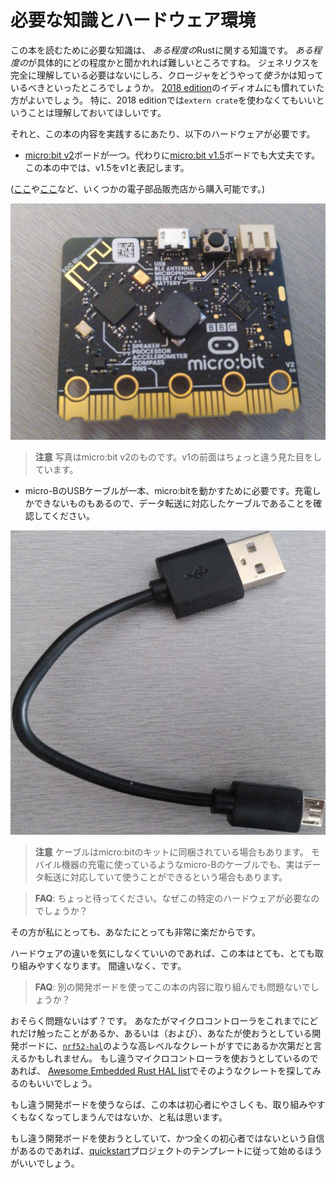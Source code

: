 <!--　# Hardware/knowledge requirements　-->

# 必要な知識とハードウェア環境

<!--
The primary knowledge requirement to read this book is to know *some* Rust. It's
hard for me to quantify *some* but at least I can tell you that you don't need
to fully grok generics, but you do need to know how to *use* closures. You also
need to be familiar with the idioms of the [2018 edition], in particular with
the fact that `extern crate` is not necessary in the 2018 edition.
-->

この本を読むために必要な知識は、 *ある程度の*Rustに関する知識です。
*ある程度の*が具体的にどの程度かと聞かれれば難しいところですね。
ジェネリクスを完全に理解している必要はないにしろ、クロージャをどうやって*使う*かは知っているべきといったところでしょうか。
[2018 edition]のイディオムにも慣れていた方がよいでしょう。
特に、2018 editionでは`extern crate`を使わなくてもいいということは理解しておいてほしいです。


[2018 edition]: https://rust-lang-nursery.github.io/edition-guide/

<!-- Also, to follow this material you'll need the following hardware: -->

それと、この本の内容を実践するにあたり、以下のハードウェアが必要です。

<!--
- A [micro:bit v2] board, alternatively a [micro:bit v1.5] board, the book
  will refer to the v1.5 as just v1.
-->

- [micro:bit v2]ボードが一つ。代わりに[micro:bit v1.5]ボードでも大丈夫です。この本の中では、v1.5をv1と表記します。

[micro:bit v2]: https://tech.microbit.org/hardware/
[micro:bit v1.5]: https://tech.microbit.org/hardware/1-5-revision/

<!--(You can purchase this board from several [electronics][0] [suppliers][1])---->

([ここ][0]や[ここ][1]など、いくつかの電子部品販売店から購入可能です。)

[0]: https://microbit.org/buy/
[1]: https://www.mouser.com/microbit/_/N-aez3t?P=1y8um0l

<p align="center">
<img title="micro:bit" src="../assets/microbit-v2.jpg">
</p>

<!-- > **NOTE** This is an image of a micro:bit v2, the front of the v1 looks slightly different -->

> **注意** 写真はmicro:bit v2のものです。v1の前面はちょっと違う見た目をしています。

<!-- - One micro-B USB cable, required to make the micro:bit board work.
  Make sure that the cable supports data transfer as some cables only support charging devices.
  -->

- micro-BのUSBケーブルが一本、micro:bitを動かすために必要です。充電しかできないものもあるので、データ転送に対応したケーブルであることを確認してください。

<p align="center">
<img title="micro-B USB cable" src="../assets/usb-cable.jpg">
</p>

<!--
> **NOTE** You may already have a cable like this, as some micro:bit kits ship with such cables.
> Some USB cables used to charge mobile devices may also work, if they are micro-B and have the
> capability to transmit data.
-->

> **注意** ケーブルはmicro:bitのキットに同梱されている場合もあります。
> モバイル機器の充電に使っているようなmicro-Bのケーブルでも、実はデータ転送に対応していて使うことができるという場合もあります。

<!--
> **FAQ**: Wait, why do I need this specific hardware?
-->

> **FAQ**: ちょっと待ってください。なぜこの特定のハードウェアが必要なのでしょうか？

<!-- It makes my life and yours much easier. -->

その方が私にとっても、あなたにとっても非常に楽だからです。

<!--
The material is much, much more approachable if we don't have to worry about hardware differences.
Trust me on this one.
-->

ハードウェアの違いを気にしなくていいのであれば、この本はとても、とても取り組みやすくなります。
間違いなく、です。

<!--
> **FAQ**: Can I follow this material with a different development board?
-->

> **FAQ**: 別の開発ボードを使ってこの本の内容に取り組んでも問題ないでしょうか？

<!--Maybe? It depends mainly on two things: your previous experience with microcontrollers and/or
whether a high level crate already exists, like the [`nrf52-hal`], for your development board
somewhere. You can look through the [Awesome Embedded Rust HAL list] for your microcontroller,
if you intend to use a different one.-->

おそらく問題ないはず？です。
あなたがマイクロコントローラをこれまでにどれだけ触ったことがあるか、あるいは（および）、あなたが使おうとしている開発ボードに、[`nrf52-hal`]のような高レベルなクレートがすでにあるか次第だと言えるかもしれません。
もし違うマイクロコントローラを使おうとしているのであれば、 [Awesome Embedded Rust HAL list]でそのようなクレートを探してみるのもいいでしょう。

[`nrf52-hal`]: https://docs.rs/nrf52-hal
[Awesome Embedded Rust HAL list]: https://github.com/rust-embedded/awesome-embedded-rust#hal-implementation-crates

<!--With a different development board, this text would lose most if not all its beginner friendliness
and "easy to follow"-ness, IMO.-->

もし違う開発ボードを使うならば、この本は初心者にやさしくも、取り組みやすくもなくなってしまうんではないか、と私は思います。

<!--If you have a different development board and you don't consider yourself a total beginner, you are
better off starting with the [quickstart] project template.-->

もし違う開発ボードを使おうとしていて、かつ全くの初心者ではないという自信があるのであれば、[quickstart]プロジェクトのテンプレートに従って始めるほうがいいでしょう。

[quickstart]: https://rust-embedded.github.io/cortex-m-quickstart/cortex_m_quickstart/
